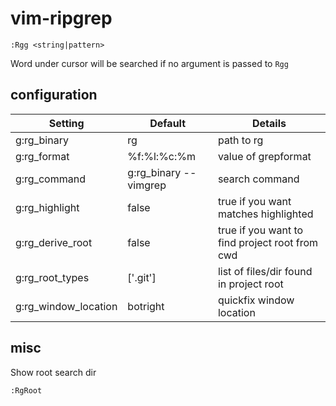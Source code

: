 # vim-ripgrep

    :Rgg <string|pattern>

Word under cursor will be searched if no argument is passed to `Rgg`

## configuration


| Setting              | Default                   | Details
| ---------------------|---------------------------|----------
| g:rg_binary          | rg                        | path to rg
| g:rg_format          | %f:%l:%c:%m               | value of grepformat 
| g:rg_command         | g:rg_binary --vimgrep     | search command
| g:rg_highlight       | false                     | true if you want matches highlighted
| g:rg_derive_root     | false                     | true if you want to find project root from cwd
| g:rg_root_types      | ['.git']                  | list of files/dir found in project root
| g:rg_window_location | botright                  | quickfix window location
    
## misc

Show root search dir

    :RgRoot
